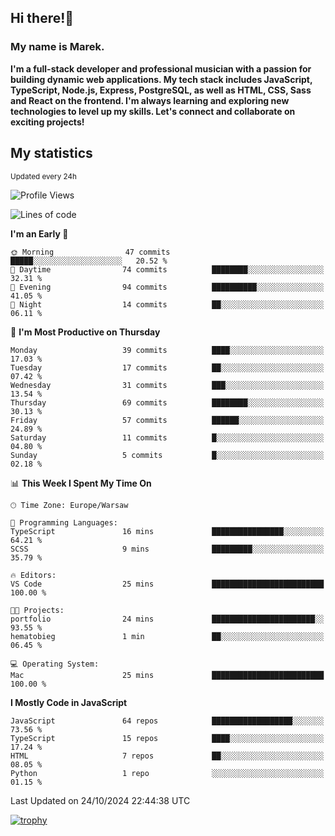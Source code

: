 ## Hi there!👋 ##
### My name is Marek. ###

**I'm a full-stack developer and professional musician with a passion for building dynamic web applications. My tech stack includes JavaScript, TypeScript, Node.js, Express, PostgreSQL, as well as HTML, CSS, Sass and React on the frontend. I'm always learning and exploring new technologies to level up my skills. Let's connect and collaborate on exciting projects!**

## My statistics ##
<sub>Updated every 24h</sub>
<!--START_SECTION:waka-->
![Profile Views](http://img.shields.io/badge/Profile%20Views-1-blue)

![Lines of code](https://img.shields.io/badge/From%20Hello%20World%20I%27ve%20Written-19.5%20thousand%20lines%20of%20code-blue)

**I'm an Early 🐤** 

```text
🌞 Morning                47 commits          █████░░░░░░░░░░░░░░░░░░░░   20.52 % 
🌆 Daytime                74 commits          ████████░░░░░░░░░░░░░░░░░   32.31 % 
🌃 Evening                94 commits          ██████████░░░░░░░░░░░░░░░   41.05 % 
🌙 Night                  14 commits          ██░░░░░░░░░░░░░░░░░░░░░░░   06.11 % 
```
📅 **I'm Most Productive on Thursday** 

```text
Monday                   39 commits          ████░░░░░░░░░░░░░░░░░░░░░   17.03 % 
Tuesday                  17 commits          ██░░░░░░░░░░░░░░░░░░░░░░░   07.42 % 
Wednesday                31 commits          ███░░░░░░░░░░░░░░░░░░░░░░   13.54 % 
Thursday                 69 commits          ████████░░░░░░░░░░░░░░░░░   30.13 % 
Friday                   57 commits          ██████░░░░░░░░░░░░░░░░░░░   24.89 % 
Saturday                 11 commits          █░░░░░░░░░░░░░░░░░░░░░░░░   04.80 % 
Sunday                   5 commits           █░░░░░░░░░░░░░░░░░░░░░░░░   02.18 % 
```


📊 **This Week I Spent My Time On** 

```text
🕑︎ Time Zone: Europe/Warsaw

💬 Programming Languages: 
TypeScript               16 mins             ████████████████░░░░░░░░░   64.21 % 
SCSS                     9 mins              █████████░░░░░░░░░░░░░░░░   35.79 % 

🔥 Editors: 
VS Code                  25 mins             █████████████████████████   100.00 % 

🐱‍💻 Projects: 
portfolio                24 mins             ███████████████████████░░   93.55 % 
hematobieg               1 min               ██░░░░░░░░░░░░░░░░░░░░░░░   06.45 % 

💻 Operating System: 
Mac                      25 mins             █████████████████████████   100.00 % 
```

**I Mostly Code in JavaScript** 

```text
JavaScript               64 repos            ██████████████████░░░░░░░   73.56 % 
TypeScript               15 repos            ████░░░░░░░░░░░░░░░░░░░░░   17.24 % 
HTML                     7 repos             ██░░░░░░░░░░░░░░░░░░░░░░░   08.05 % 
Python                   1 repo              ░░░░░░░░░░░░░░░░░░░░░░░░░   01.15 % 
```




 Last Updated on 24/10/2024 22:44:38 UTC
<!--END_SECTION:waka-->
[![trophy](https://github-profile-trophy.vercel.app/?username=ryo-ma&theme=onedark)](https://github.com/ryo-ma/github-profile-trophy)
<!--
**MarekSax/MarekSax** is a ✨ _special_ ✨ repository because its `README.md` (this file) appears on your GitHub profile.

Here are some ideas to get you started:

- 🔭 I’m currently working on ...
- 🌱 I’m currently learning ...
- 👯 I’m looking to collaborate on ...
- 🤔 I’m looking for help with ...
- 💬 Ask me about ...
- 📫 How to reach me: ...
- 😄 Pronouns: ...
- ⚡ Fun fact: ...
-->
